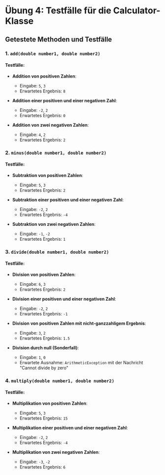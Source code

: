 # Übung 4: Testfälle für die Calculator-Klasse

## Getestete Methoden und Testfälle

### 1. `add(double number1, double number2)`

#### Testfälle:
- **Addition von positiven Zahlen**:
  - Eingabe: `5`, `3`
  - Erwartetes Ergebnis: `8`

- **Addition einer positiven und einer negativen Zahl**:
  - Eingabe: `-2`, `2`
  - Erwartetes Ergebnis: `0`

- **Addition von zwei negativen Zahlen**:
  - Eingabe: `4`, `2`
  - Erwartetes Ergebnis: `2`

### 2. `minus(double number1, double number2)`

#### Testfälle:
- **Subtraktion von positiven Zahlen**:
  - Eingabe: `5`, `3`
  - Erwartetes Ergebnis: `2`

- **Subtraktion einer positiven und einer negativen Zahl**:
  - Eingabe: `-2`, `2`
  - Erwartetes Ergebnis: `-4`

- **Subtraktion von zwei negativen Zahlen**:
  - Eingabe: `-1`, `-2`
  - Erwartetes Ergebnis: `1`

### 3. `divide(double number1, double number2)`

#### Testfälle:
- **Division von positiven Zahlen**:
  - Eingabe: `6`, `3`
  - Erwartetes Ergebnis: `2`

- **Division einer positiven und einer negativen Zahl**:
  - Eingabe: `-2`, `2`
  - Erwartetes Ergebnis: `-1`

- **Division von positiven Zahlen mit nicht-ganzzahligem Ergebnis**:
  - Eingabe: `3`, `2`
  - Erwartetes Ergebnis: `1.5`

- **Division durch null (Sonderfall)**:
  - Eingabe: `1`, `0`
  - Erwartete Ausnahme: `ArithmeticException` mit der Nachricht "Cannot divide by zero"

### 4. `multiply(double number1, double number2)`

#### Testfälle:
- **Multiplikation von positiven Zahlen**:
  - Eingabe: `5`, `3`
  - Erwartetes Ergebnis: `15`

- **Multiplikation einer positiven und einer negativen Zahl**:
  - Eingabe: `-2`, `2`
  - Erwartetes Ergebnis: `-4`

- **Multiplikation von zwei negativen Zahlen**:
  - Eingabe: `-3`, `-2`
  - Erwartetes Ergebnis: `6`
